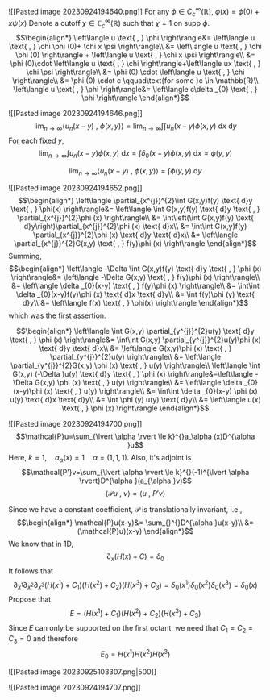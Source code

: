 ![[Pasted image 20230924194640.png]]
For any $\phi \in C^{\infty}_{c}(\mathbb{R})$, $\phi (x)=\phi (0)+x \psi (x)$ 
Denote a cutoff $\chi  \in \mathbb{C}^{\infty}_{c}(\mathbb{R})$ such that $\chi =1$ on $\text{supp }\phi$.
$$\begin{align*}
\left\langle u \text{ , } \phi  \right\rangle&= \left\langle u \text{ , } \chi \phi (0)+ \chi x \psi \right\rangle\\
&= \left\langle u \text{ , } \chi \phi (0) \right\rangle + \left\langle u \text{ , } \chi x \psi  \right\rangle\\
&= \phi (0)\cdot \left\langle u \text{ , } \chi \right\rangle+\left\langle ux \text{ , } \chi \psi  \right\rangle\\
&= \phi (0) \cdot \left\langle u \text{ , } \chi  \right\rangle\\
&= \phi (0) \cdot c \qquad\text{for some }c \in \mathbb{R}\\
\left\langle u \text{ , } \phi  \right\rangle&= \left\langle c\delta _{0} \text{ , } \phi  \right\rangle
\end{align*}$$

![[Pasted image 20230924194646.png]]
$$\lim_{n \to \infty} \left\langle u_{n}(x-y) \text{ , } \phi (x,y) \right\rangle=\lim_{n \to \infty}\int \int u_{n}(x-y) \phi (x,y) \text{ d}x \text{ d}y$$
For each fixed $y$,
$$\lim_{n \to \infty}\int u_{n}(x-y)\phi (x,y) \text{ d}x=\int \delta _{0}(x-y)\phi (x,y)\text{ d}x=\phi (y,y)$$

$$\lim_{n \to \infty} \left\langle u_{n}(x-y) \text{ , } \phi (x,y) \right\rangle=\int \phi (y,y)\text{ d}y$$


![[Pasted image 20230924194652.png]]
$$\begin{align*}
\left\langle \partial_{x^{j}}^{2}\int G(x,y)f(y) \text{ d}y \text{ , } \phi(x)  \right\rangle&=  \left\langle \int G(x,y)f(y) \text{ d}y \text{ , } \partial_{x^{j}}^{2}\phi (x) \right\rangle\\
&= \int\left(\int G(x,y)f(y) \text{ d}y\right)\partial_{x^{j}}^{2}\phi (x) \text{ d}x\\
&= \int\int G(x,y)f(y) \partial_{x^{j}}^{2}\phi (x) \text{ d}y \text{ d}x\\
&= \left\langle \partial_{x^{j}}^{2}G(x,y) \text{ , } f(y)\phi (x) \right\rangle
\end{align*}$$
Summing,
$$\begin{align*}
\left\langle -\Delta  \int G(x,y)f(y) \text{ d}y \text{ , } \phi (x) \right\rangle&= \left\langle -\Delta  G(x,y) \text{ , } f(y)\phi (x) \right\rangle\\
&= \left\langle \delta _{0}(x-y) \text{ , } f(y)\phi (x) \right\rangle\\
&= \int\int \delta _{0}(x-y)f(y)\phi (x) \text{ d}x \text{ d}y\\
&= \int f(y)\phi (y) \text{ d}y\\
&= \left\langle f(x) \text{ , } \phi(x)  \right\rangle
\end{align*}$$
which was the first assertion.

$$\begin{align*}
	\left\langle \int G(x,y) \partial_{y^{j}}^{2}u(y) \text{ d}y \text{ , } \phi (x) \right\rangle&= \int\int G(x,y) \partial_{y^{j}}^{2}u(y)\phi (x) \text{ d}y \text{ d}x\\
	&= \left\langle G(x,y)\phi (x) \text{ , } \partial_{y^{j}}^{2}u(y)  \right\rangle\\
&=  \left\langle \partial_{y^{j}}^{2}G(x,y) \phi (x) \text{ , } u(y) \right\rangle\\
\left\langle \int G(x,y) (-\Delta )u(y) \text{ d}y \text{ , } \phi (x) \right\rangle&=\left\langle -\Delta G(x,y) \phi (x) \text{ , } u(y) \right\rangle\\
&=  \left\langle \delta _{0}(x-y)\phi (x) \text{ , } u(y) \right\rangle\\
&= \int\int \delta _{0}(x-y) \phi (x) u(y) \text{ d}x \text{ d}y\\
&= \int \phi (y) u(y) \text{ d}y\\
&= \left\langle u(x) \text{ , } \phi (x) \right\rangle
\end{align*}$$



![[Pasted image 20230924194700.png]]
$$\mathcal{P}u=\sum_{\lvert \alpha  \rvert \le k}^{}a_\alpha (x)D^{\alpha }u$$
Here, $k=1, \quad a_{\alpha }(x)=1 \quad \alpha =(1,1,1)$. Also, it's adjoint is
$$\mathcal{P'}v=\sum_{\lvert \alpha  \rvert \le k}^{}(-1)^{\lvert \alpha  \rvert}D^{\alpha }(a_{\alpha }v)$$
$$\left\langle \mathcal{P}u \text{ , } v \right\rangle=\left\langle u \text{ , } P'v \right\rangle$$

Since we have a constant coefficient, $\mathcal{P}$ is translationally invariant, i.e.,
$$\begin{align*}
\mathcal{P}u(x-y)&= \sum_{}^{}D^{\alpha }u(x-y)\\
&= (\mathcal{P}u)(x-y)
\end{align*}$$
We know that in 1D, 
$$\partial_{x}(H(x)+C)=\delta _{0}$$
It follows that
$$\partial_{x^{1}}\partial_{x^{2}}\partial_{x^{3}}(H(x^{1})+C_{1})(H(x^{2})+C_{2})(H(x^{3})+C_{3})=\delta _{0}(x^{1})\delta _{0}(x^{2})\delta _{0}(x^{3})=\delta _{0}(x)$$
Propose that
$$E=(H(x^{1})+C_{1})(H(x^{2})+C_{2})(H(x^{3})+C_{3})$$
Since $E$ can only be supported on the first octant, we need that $C_{1}=C_{2}=C_{3}=0$ and therefore
$$E_{0}=H(x^{1})H(x^{2})H(x^{3})$$


![[Pasted image 20230925103307.png|500]]


![[Pasted image 20230924194707.png]]